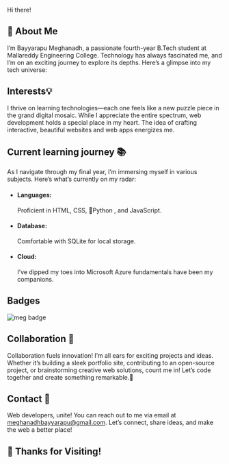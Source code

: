 Hi there!


## 🚀 About Me

I’m Bayyarapu Meghanadh, a passionate fourth-year B.Tech student at Mallareddy Engineering College. Technology has always fascinated me, and I’m on an exciting journey to explore its depths. Here’s a glimpse into my tech universe:



## Interests💡

I thrive on learning technologies—each one feels like a new puzzle piece in the grand digital mosaic. While I appreciate the entire spectrum, web development holds a special place in my heart. The idea of crafting interactive, beautiful websites and web apps energizes me.
## Current learning journey 📚

As I navigate through my final year, I’m immersing myself in various subjects. Here’s what’s currently on my radar:

* #### Languages: 
    Proficient in HTML, CSS, 🐍Python , and JavaScript.
* #### Database:
     Comfortable with SQLite for local storage.
* #### Cloud:
     I’ve dipped my toes into Microsoft Azure fundamentals have been my companions.
## Badges

![meg badge](https://github.com/user-attachments/assets/b6318712-4b21-4dcd-a6e4-31bbf8ffb426)

## Collaboration 🤝
Collaboration fuels innovation! I’m all ears for exciting projects and ideas. Whether it’s building a sleek portfolio site, contributing to an open-source project, or brainstorming creative web solutions, count me in! Let’s code together and create something remarkable.🚀

## Contact 📧

Web developers, unite! You can reach out to me via email at meghanadhbayyarapu@gmail.com. Let’s connect, share ideas, and make the web a better place!
## 👋 Thanks for Visiting!
